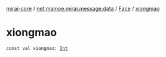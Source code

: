 [mirai-core](../../index.md) / [net.mamoe.mirai.message.data](../index.md) / [Face](index.md) / [xiongmao](./xiongmao.md)

# xiongmao

`const val xiongmao: `[`Int`](https://kotlinlang.org/api/latest/jvm/stdlib/kotlin/-int/index.html)